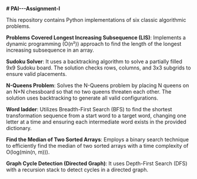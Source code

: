 **# PAI---Assignment-I**

This repository contains Python implementations of six classic algorithmic problems. 

**Problems Covered
Longest Increasing Subsequence (LIS)**: Implements a dynamic programming (O(n²)) approach to find the length of the longest increasing subsequence in an array.
      
**Sudoku Solver**: It uses a backtracking algorithm to solve a partially filled 9x9 Sudoku board. The solution checks rows, columns, and 3x3 subgrids to ensure valid placements.
      
**N-Queens Problem**: Solves the N-Queens problem by placing N queens on an N×N chessboard so that no two queens threaten each other. The solution uses backtracking to generate all valid configurations.
      
**Word ladder**: Utilizes Breadth-First Search (BFS) to find the shortest transformation sequence from a start word to a target word, changing one letter at a time and ensuring each intermediate word exists in the provided dictionary.
      
**Find the Median of Two Sorted Arrays**:  Employs a binary search technique to efficiently find the median of two sorted arrays with a time complexity of O(log(min(n, m))).
      
**Graph Cycle Detection (Directed Graph)**:  It uses Depth-First Search (DFS) with a recursion stack to detect cycles in a directed graph.
